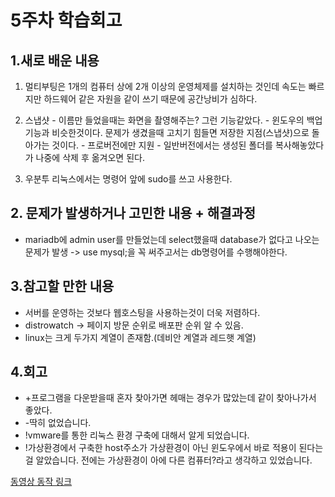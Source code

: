 # 5주차 학습회고

## 1.새로 배운 내용
  1. 멀티부팅은 1개의 컴퓨터 상에 2개 이상의 운영체제를 설치하는 것인데 속도는 빠르지만 하드웨어 같은 자원을 같이 쓰기 때문에 공간낭비가 심하다.

  2. 스냅샷
    - 이름만 들었을때는 화면을 촬영해주는? 그런 기능같았다.
    - 윈도우의 백업기능과 비슷한것이다. 문제가 생겼을때 고치기 힘들면 저장한 지점(스냅샷)으로 돌아가는 것이다.
    - 프로버전에만 지원
    - 일반버전에서는 생성된 폴더를 복사해놓았다가 나중에 삭제 후 옮겨오면 된다.

  3. 우분투 리눅스에서는 명령어 앞에 sudo를 쓰고 사용한다.


## 2. 문제가 발생하거나 고민한 내용 + 해결과정
  - mariadb에 admin user를 만들었는데 select했을때 database가 없다고 나오는 문제가 발생
  -> use mysql;을 꼭 써주고서는 db명령어를 수행해야한다.

## 3.참고할 만한 내용
  - 서버를 운영하는 것보다 웹호스팅을 사용하는것이 더욱 저렴하다.
  - distrowatch -> 페이지 방문 순위로 배포판 순위 알 수 있음.
  - linux는 크게 두가지 계열이 존재함.(데비안 계열과 레드햇 계열)


## 4.회고
- +프로그램을 다운받을때 혼자 찾아가면 헤매는 경우가 많았는데 같이 찾아나가서 좋았다.
- -딱히 없었습니다.
- !vmware를 통한 리눅스 환경 구축에 대해서 알게 되었습니다.
- !가상환경에서 구축한 host주소가 가상환경이 아닌 윈도우에서 바로 적용이 된다는 걸 알았습니다. 전에는 가상환경이 아에 다른 컴퓨터?라고 생각하고 있었습니다.


[동영상 동작 링크](https://www.youtube.com/watch?v=m54BXlzOJZE&feature=youtu.be)
